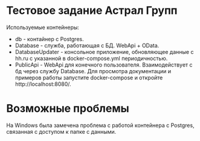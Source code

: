 # Тестовое задание Астрал Групп

Используемые контейнеры:
- db - контайнер с Postgres. 
- Database - служба, работающая с БД. WebApi + OData.
- DatabaseUpdater - консольное приложение, обновляющее данные с hh.ru с указанной в docker-compose.yml периодичностью.
- PublicApi - WebApi для конечного пользователя. Взаимодействует с бд через службу Database. 
  Для просмотра документации и примеров работы запустите docker-compose и откройте http://localhost:8080/. 



# Возможные проблемы

На Windows была замечена проблема с работой контейнера с Postgres, связанная с доступом к папке с данными. 

